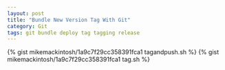 ```yaml
---
layout: post
title: "Bundle New Version Tag With Git"
category: Git
tags: git bundle deploy tag tagging release
---
```


{% gist mikemackintosh/1a9c7f29cc358391fca1 tagandpush.sh %}
{% gist mikemackintosh/1a9c7f29cc358391fca1 tag.sh %}
